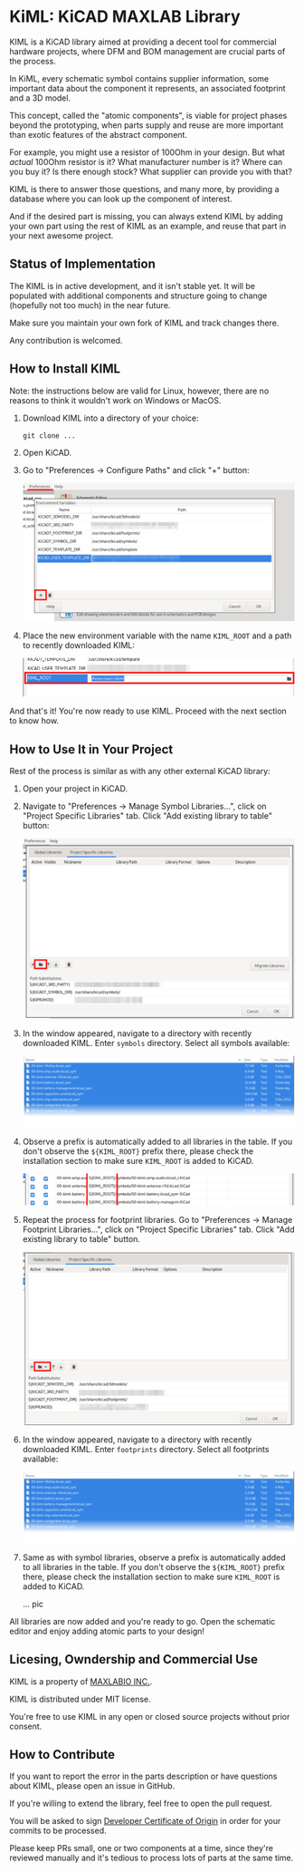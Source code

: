 # KiML: KiCAD MAXLAB Library

KIML is a KiCAD library aimed at providing a decent tool for commercial hardware
projects, where DFM and BOM management are crucial parts of the process.

In KiML, every schematic symbol contains supplier information, some important
data about the component it represents, an associated footprint and a 3D model.

This concept, called the "atomic components", is viable for project phases beyond
the prototyping, when parts supply and reuse are more important than exotic
features of the abstract component.

For example, you might use a resistor of 100Ohm in your design. But what
_actual_ 100Ohm resistor is it? What manufacturer number is it? Where can you
buy it? Is there enough stock? What supplier can provide you with that?

KIML is there to answer those questions, and many more, by providing a database
where you can look up the component of interest.

And if the desired part is missing, you can always extend KIML by adding your
own part using the rest of KIML as an example, and reuse that part
in your next awesome project.

## Status of Implementation

The KIML is in active development, and it isn't stable yet. It will be populated
with additional components and structure going to change (hopefully not too
much) in the near future.

Make sure you maintain your own fork of KIML and track changes there.

Any contribution is welcomed.

## How to Install KIML

Note: the instructions below are valid for Linux, however, there are no reasons
to think it wouldn't work on Windows or MacOS.

1. Download KIML into a directory of your choice:

   ```
   git clone ...
   ```

2. Open KiCAD.

3. Go to "Preferences -> Configure Paths" and click "+" button:

   ![Adding KIML root to KiCAD](./doc/0001-adding-kiml-root.png)

3. Place the new environment variable with the name `KIML_ROOT` and a path
   to recently downloaded KIML:

   ![Adding KIML root to KiCAD](./doc/0002-adding-kiml-root.png)

And that's it! You're now ready to use KIML. Proceed with the next section to
know how.

## How to Use It in Your Project

Rest of the process is similar as with any other external KiCAD library:

1. Open your project in KiCAD.

2. Navigate to "Preferences -> Manage Symbol Libraries...", click on "Project
   Specific Libraries" tab. Click "Add existing library to table" button:

   ![Adding KIML symbols to a table](./doc/0003-adding-kiml-symbols-to-table.png)

3. In the window appeared, navigate to a directory with recently downloaded KIML.
   Enter `symbols` directory. Select all symbols available:

   ![Adding KIML symbols to a table](./doc/0004-adding-kiml-symbols-to-table.png)

4. Observe a prefix is automatically added to all libraries in the table.
   If you don't observe the `${KIML_ROOT}` prefix there, please check the
   installation section to make sure `KIML_ROOT` is added to KiCAD.

   ![Checking KIML symbols in a table](./doc/0005-checking-kiml-symbols-in-a-table.png)

5. Repeat the process for footprint libraries. Go to "Preferences -> Manage
   Footprint Libraries...", click on "Project Specific Libraries" tab. Click
   "Add existing library to table" button.

   ![Adding KIML footprints to a table](./doc/0006-adding-kiml-footprint-to-table.png)

6. In the window appeared, navigate to a directory with recently downloaded KIML.
   Enter `footprints` directory. Select all footprints available:

   ![Adding KIML symbols to a table](./doc/0004-adding-kiml-symbols-to-table.png)

7. Same as with symbol libraries, observe a prefix is automatically added
   to all libraries in the table.
   If you don't observe the `${KIML_ROOT}` prefix there, please check the
   installation section to make sure `KIML_ROOT` is added to KiCAD.

   ... pic


All libraries are now added and you're ready to go. Open the schematic editor
and enjoy adding atomic parts to your design!

## Licesing, Owndership and Commercial Use

KIML is a property of [MAXLABIO INC.](http://maxlab.io).

KIML is distributed under MIT license.

You're free to use KIML in any open or closed source projects without prior
consent.

## How to Contribute

If you want to report the error in the parts description or have questions
about KIML, please open an issue in GitHub.

If you're willing to extend the library, feel free to open the pull request.

You will be asked to sign [Developer Certificate of Origin](https://developercertificate.org/)
in order for your commits to be processed.

Please keep PRs small, one or two components at a time, since they're reviewed
manually and it's tedious to process lots of parts at the same time.
